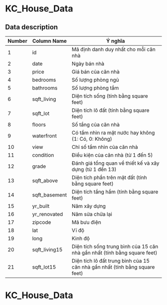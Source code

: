 # KC_House_Data

## Data description
| Number | Column Name     | Ý nghĩa                                                                 |
|--------|-----------------|-------------------------------------------------------------------------|
| 1      | id              | Mã định danh duy nhất cho mỗi căn nhà                                   |
| 2      | date            | Ngày bán nhà                                                            |
| 3      | price           | Giá bán của căn nhà                                                     |
| 4      | bedrooms        | Số lượng phòng ngủ                                                      |
| 5      | bathrooms       | Số lượng phòng tắm                                                      |
| 6      | sqft_living     | Diện tích sống (tính bằng square feet)                                  |
| 7      | sqft_lot        | Diện tích lô đất (tính bằng square feet)                                |
| 8      | floors          | Số tầng của căn nhà                                                     |
| 9      | waterfront      | Có tầm nhìn ra mặt nước hay không (1: Có, 0: Không)                     |
| 10     | view            | Chỉ số tầm nhìn của căn nhà                                             |
| 11     | condition       | Điều kiện của căn nhà (từ 1 đến 5)                                      |
| 12     | grade           | Đánh giá tổng quan về thiết kế và xây dựng (từ 1 đến 13)                |
| 13     | sqft_above      | Diện tích phần trên mặt đất (tính bằng square feet)                     |
| 14     | sqft_basement   | Diện tích tầng hầm (tính bằng square feet)                              |
| 15     | yr_built        | Năm xây dựng                                                            |
| 16     | yr_renovated    | Năm sửa chữa lại                                                        |
| 17     | zipcode         | Mã bưu điện                                                             |
| 18     | lat             | Vĩ độ                                                                  |
| 19     | long            | Kinh độ                                                                |
| 20     | sqft_living15   | Diện tích sống trung bình của 15 căn nhà gần nhất (tính bằng square feet)|
| 21     | sqft_lot15      | Diện tích lô đất trung bình của 15 căn nhà gần nhất (tính bằng square feet)|
# KC_House_Data
